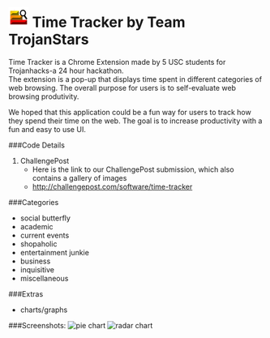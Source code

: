 ![logo](lifemeterlogo4040.png) Time Tracker by Team TrojanStars
===========

Time Tracker is a Chrome Extension made by 5 USC students for Trojanhacks-a 24 hour hackathon.  
The extension is a pop-up that displays time spent in different categories of web browsing.  The overall purpose for users is to self-evaluate web browsing produtivity.

We hoped that this application could be a fun way for users to track how they spend their time on the web. The goal is to increase productivity with a fun and easy to use UI.

###Code Details
1. ChallengePost
	* Here is the link to our ChallengePost submission, which also contains a gallery of images
	* http://challengepost.com/software/time-tracker

###Categories
+ social butterfly
+ academic
+ current events
+ shopaholic
+ entertainment junkie
+ business
+ inquisitive
+ miscellaneous

###Extras
+ charts/graphs

###Screenshots:
![pie chart](http://s3.amazonaws.com/challengepost/photos/production/solution_photos/000/178/582/datas/xlarge.png?1414349880)
![radar chart](http://s3.amazonaws.com/challengepost/photos/production/solution_photos/000/178/529/datas/xlarge.png?1414348478)
